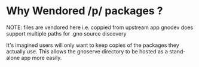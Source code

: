 # Why Wendored /p/ packages ?

NOTE: files are vendored here i.e. coppied from upstream app
gnodev does support multiple paths for .gno source discovery

It's imagined users will only want to keep copies of the packages they actually use.
This allows the gnoserve directory to be hosted as a stand-alone app more easily.
